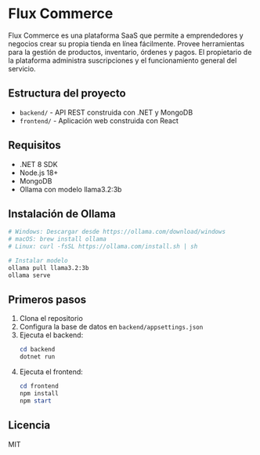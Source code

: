 # Flux Commerce

Flux Commerce es una plataforma SaaS que permite a emprendedores y negocios crear su propia tienda en línea fácilmente. Provee herramientas para la gestión de productos, inventario, órdenes y pagos. El propietario de la plataforma administra suscripciones y el funcionamiento general del servicio.

## Estructura del proyecto
- `backend/` - API REST construida con .NET y MongoDB
- `frontend/` - Aplicación web construida con React

## Requisitos
- .NET 8 SDK
- Node.js 18+
- MongoDB
- Ollama con modelo llama3.2:3b

## Instalación de Ollama

```bash
# Windows: Descargar desde https://ollama.com/download/windows
# macOS: brew install ollama
# Linux: curl -fsSL https://ollama.com/install.sh | sh

# Instalar modelo
ollama pull llama3.2:3b
ollama serve
```

## Primeros pasos
1. Clona el repositorio
2. Configura la base de datos en `backend/appsettings.json`
3. Ejecuta el backend:
   ```powershell
   cd backend
   dotnet run
   ```
4. Ejecuta el frontend:
   ```powershell
   cd frontend
   npm install
   npm start
   ```

## Licencia
MIT
